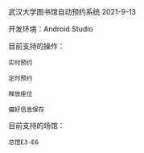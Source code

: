 武汉大学图书馆自动预约系统 2021-9-13

开发环境：Android Studio

目前支持的操作：

    实时预约
    
    定时预约
  
    释放座位
    
    偏好信息保存
  
目前支持的场馆：

    总馆E3-E6
